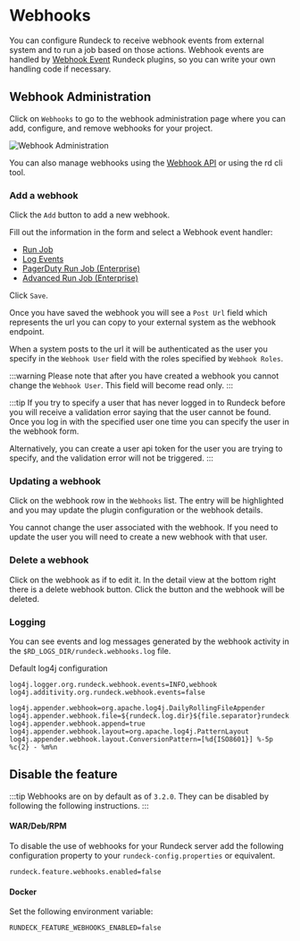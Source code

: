 # Webhooks

You can configure Rundeck to receive webhook events from external system and to run a job based on those actions.
Webhook events are handled by [Webhook Event](/developer/16-webhook-plugins.md) Rundeck plugins, so you can write your own handling code if necessary.


## Webhook Administration

Click on `Webhooks` to go to the webhook administration page where you can add, configure, and remove webhooks
for your project.

![Webhook Administration](~@assets/img/webhook-admin.png)

You can also manage webhooks using the [Webhook API](/api/rundeck-api.md#webhooks-beta) or using the rd cli tool.  

### Add a webhook

Click the `Add` button to add a new webhook.

Fill out the information in the form and select a Webhook event handler:
* [Run Job](./webhooks/run-job.md)
* [Log Events](./webhooks/log-events.md)
* [PagerDuty Run Job (Enterprise)](./webhooks/pagerduty-run-job.md)
* [Advanced Run Job (Enterprise)](./webhooks/advanced-run-job.md)

Click `Save`.

Once you have saved the webhook you will see a `Post Url` field which represents the
url you can copy to your external system as the webhook endpoint.

When a system posts to the url it will be authenticated as the user you specify in the
`Webhook User` field with the roles specified by `Webhook Roles`.

:::warning
Please note that after you have created a webhook you cannot change the `Webhook User`. This field will become read only.
:::

:::tip
If you try to specify a user that has never logged in to Rundeck before you will receive a validation error
saying that the user cannot be found. Once you log in with the specified user one time you can specify the user
in the webhook form.

Alternatively, you can create a user api token for the user you are trying to specify, and the validation error will not be triggered.
:::

### Updating a webhook

Click on the webhook row in the `Webhooks` list. The entry will be highlighted and you
may update the plugin configuration or the webhook details.

You cannot change the user associated with the webhook. If you need to update the user you will need to create a new webhook with that user.

### Delete a webhook

Click on the webhook as if to edit it. In the detail view at the bottom right there is a delete webhook button. Click the button and the webhook will be deleted.

### Logging

You can see events and log messages generated by the webhook activity in the `$RD_LOGS_DIR/rundeck.webhooks.log` file.

Default log4j configuration

```properties
log4j.logger.org.rundeck.webhook.events=INFO,webhook
log4j.additivity.org.rundeck.webhook.events=false

log4j.appender.webhook=org.apache.log4j.DailyRollingFileAppender
log4j.appender.webhook.file=${rundeck.log.dir}${file.separator}rundeck.webhook.log
log4j.appender.webhook.append=true
log4j.appender.webhook.layout=org.apache.log4j.PatternLayout
log4j.appender.webhook.layout.ConversionPattern=[%d{ISO8601}] %-5p %c{2} - %m%n
```  

## Disable the feature
:::tip
Webhooks are on by default as of `3.2.0`. They can be disabled by following the following instructions.
:::

#### WAR/Deb/RPM
To disable the use of webhooks for your Rundeck server add the following configuration property to
your `rundeck-config.properties` or equivalent.

```properties
rundeck.feature.webhooks.enabled=false
```

#### Docker
Set the following environment variable:
```properties
RUNDECK_FEATURE_WEBHOOKS_ENABLED=false
```
